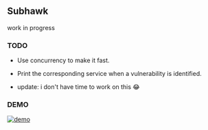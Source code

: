 ## Subhawk

work in progress

### TODO

- Use concurrency to make it fast.
- Print the corresponding service when a vulnerability is identified.

- update: i don't have time to work on this 😂
### DEMO

[![demo](https://asciinema.org/a/eXqj2uIEKxm3OjHp9Du0vjkAv.svg)](https://asciinema.org/a/eXqj2uIEKxm3OjHp9Du0vjkAv)
